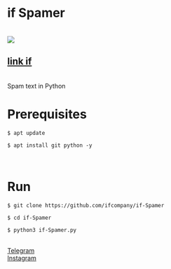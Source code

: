 <h1>if Spamer</h1>
<br />
<img src="logo.git"/>
<br />
<h2><a href="https://ifcomapny.ir">link if</a></h2>
<br />
    Spam text in Python
<br />
<h1>Prerequisites</h1>
<pre>
<code>$ apt update <br />
$ apt install git python -y</code>
</pre>
<br />
<h1>Run</h1>
<pre>
<code>$ git clone https://github.com/ifcompany/if-Spamer <br />
$ cd if-Spamer <br />
$ python3 if-Spamer.py</code>
</pre>
<br />
<a href="https://t.me/Thelinkif">Telegram</a>
<br />
<a href="https://instagram.com/ifcompany.ir">Instagram</a>
<br />
